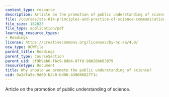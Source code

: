 ```yaml
---
content_type: resource
description: Article on the promotion of public understanding of science.
file: /courses/sts-014-principles-and-practice-of-science-communication-spring-2006/9a2dfa5e9d69b2c0bd06b38606827f1c_durant_promote.pdf
file_size: 182823
file_type: application/pdf
learning_resource_types:
- Readings
license: https://creativecommons.org/licenses/by-nc-sa/4.0/
ocw_type: OCWFile
parent_title: Readings
parent_type: CourseSection
parent_uid: cf9b9eb6-fbc9-0db4-07fd-98020b603079
resourcetype: Document
title: Why should we promote the public understanding of science?
uid: 9a2dfa5e-9d69-b2c0-bd06-b38606827f1c
---
```

Article on the promotion of public understanding of science.